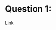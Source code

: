 # Question 1:

[Link](https://leetcode.com/problems/binary-tree-level-order-traversal/description/)
